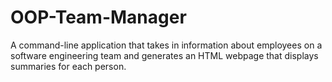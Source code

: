 # OOP-Team-Manager
A command-line application that takes in information about employees on a software engineering team and generates an HTML webpage that displays summaries for each person.
